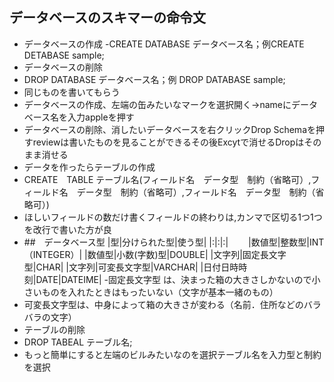 ## データベースのスキマーの命令文
- データベースの作成
-CREATE DATABASE データベース名；例CREATE DETABASE sample;  
- データベースの削除
- DROP DATABASE データベース名；例 DROP DATABASE sample;
- 同じものを書いてもらう
- データベースの作成、左端の缶みたいなマークを選択開く→nameにデータベース名を入力appleを押す
- データベースの削除、消したいデータベースを右クリックDrop Schemaを押すreviewは書いたものを見ることができるその後Excytで消せるDropはそのまま消せる
- データを作ったらテーブルの作成
- CREATE　TABLE テーブル名(フィールド名　データ型　制約（省略可）,フィールド名　データ型　制約（省略可）,フィールド名　データ型　制約（省略可）)
- ほしいフィールドの数だけ書くフィールドの終わりは,カンマで区切る1つ1つを改行で書いた方が良
- ##　データベース型
|型|分けられた型|使う型|
|:|:|:|　　
|数値型|整数型|INT（INTEGER）|
|数値型|小数(字数)型|DOUBLE|
|文字列|固定長文字型|CHAR|
|文字列|可変長文字型|VARCHAR|
|日付日時時刻|DATE|DATEIME|
-固定長文字型 は、決まった箱の大きさしかないので小さいものを入れたときはもったいない（文字が基本一緒のもの）
- 可変長文字型は、中身によって箱の大きさが変わる（名前．住所などのバラバラの文字）
- テーブルの削除
- DROP TABEAL テーブル名;
- もっと簡単にすると左端のビルみたいなのを選択テーブル名を入力型と制約を選択

